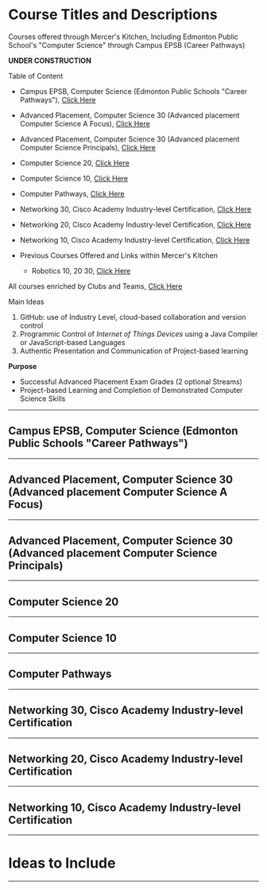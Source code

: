 # Course Titles and Descriptions
Courses offered through Mercer's Kitchen, Including Edmonton Public School's "Computer Science" through Campus EPSB (Career Pathways)

**UNDER CONSTRUCTION**

Table of Content
- Campus EPSB, Computer Science (Edmonton Public Schools "Career Pathways"), <a href="">Click Here<a/>
- Advanced Placement, Computer Science 30 (Advanced placement Computer Science A Focus), <a href="">Click Here<a/>
- Advanced Placement, Computer Science 30 (Advanced placement Computer Science Principals), <a href="">Click Here<a/>
- Computer Science 20, <a href="">Click Here<a/>
- Computer Science 10, <a href="">Click Here<a/>
- Computer Pathways, <a href="">Click Here<a/>
- Networking 30, Cisco Academy Industry-level Certification, <a href="">Click Here<a/>
- Networking 20, Cisco Academy Industry-level Certification, <a href="">Click Here<a/>
- Networking 10, Cisco Academy Industry-level Certification, <a href="">Click Here<a/>

- Previous Courses Offered and Links within Mercer's Kitchen
  - Robotics 10, 20 30, <a href="https://github.com/MercersKitchen/General-Robotics">Click Here</a>

All courses enriched by Clubs and Teams, <a href="">Click Here</a>

Main Ideas
1. GitHub: use of Industry Level, cloud-based collaboration and version control
2. Programmic Control of *Internet of Things Devices* using a Java Compiler or JavaScript-based Languages
3. Authentic Presentation and Communication of Project-based learning

**Purpose**
- Successful Advanced Placement Exam Grades (2 optional Streams)
- Project-based Learning and Completion of Demonstrated Computer Science Skills

---

## Campus EPSB, Computer Science (Edmonton Public Schools "Career Pathways")

---

## Advanced Placement, Computer Science 30 (Advanced placement Computer Science A Focus)

---

## Advanced Placement, Computer Science 30 (Advanced placement Computer Science Principals)

---

## Computer Science 20

---

## Computer Science 10

---

## Computer Pathways

---

## Networking 30, Cisco Academy Industry-level Certification

---

## Networking 20, Cisco Academy Industry-level Certification

---

## Networking 10, Cisco Academy Industry-level Certification

---

# Ideas to Include


---
